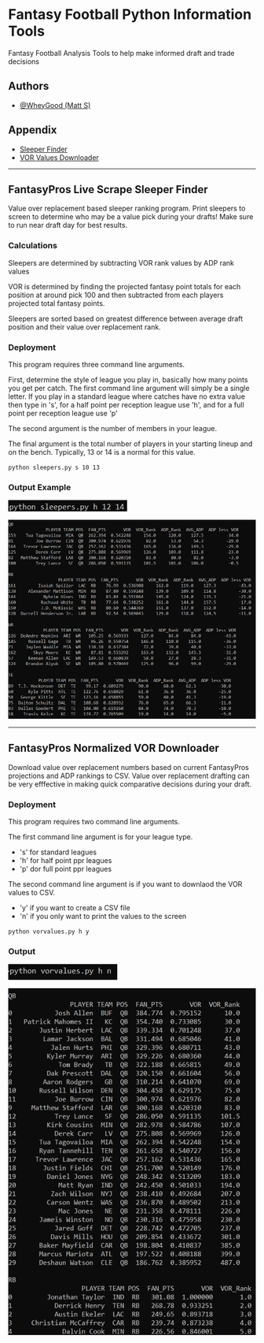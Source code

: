 # Fantasy Football Python Information Tools

Fantasy Football Analysis Tools to help make informed draft and trade decisions


## Authors

- [@WheyGood (Matt S)](https://www.https://github.com/WheyGood)

## Appendix

- [Sleeper Finder](#fantasyPros-live-scrape-sleeper-finder)
- [VOR Values Downloader](#fantasyPros-normalized-vOR-downloader)

---

## FantasyPros Live Scrape Sleeper Finder

Value over replacement based sleeper ranking program.  Print sleepers to screen to determine 
who may be a value pick during your drafts!  Make sure to run near draft day for best results.


### Calculations
Sleepers are determined by subtracting VOR rank values by ADP rank values

VOR is determined by finding the projected fantasy point totals for each position at around
pick 100 and then subtracted from each players projected total fantasy points.  

Sleepers are sorted based on greatest difference between average draft position and their
value over replacement rank.







### Deployment

This program requires three command line arguments.  

First, determine the style of league you
play in, basically how many points you get per catch.  The first command line argument will simply
be a single letter.  If you play in a standard league where catches have no extra value then 
type in 's', for a half point per reception league use 'h', and for a full point per reception
league use 'p'   

The second argument is the number of members in your league.

The final argument is the total number of players in your starting lineup and on the bench.
Typically, 13 or 14 is a normal for this value. 

 ```
 python sleepers.py s 10 13
 ```


### Output Example
![](images/sleeper_args.png)

![](images/sleeper_output.png)

---

## FantasyPros Normalized VOR Downloader

Download value over replacement numbers based on current FantasyPros projections and
ADP rankings to CSV.  Value over replacement drafting can be very efffective in making quick
comparative decisions during your draft.

### Deployment

This program requires two command line arguments.

The first command line argument is for your league type.
- 's' for standard leagues
- 'h' for half point ppr leagues
- 'p' dor full point ppr leagues

The second command line argument is if you want to downlaod the VOR values to CSV.
- 'y' if you want to create a CSV file
- 'n' if you only want to print the values to the screen

```
python vorvalues.py h y
```

### Output
![](images/vorvalues_args.png)

![](images/vorvalues_output.png)



